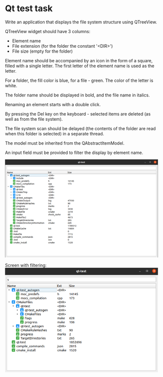 Qt test task
============

Write an application that displays the file system structure using QTreeView.

QTreeView widget should have 3 columns:
- Element name
- File extension (for the folder the constant '&lt;DIR&gt;')
- File size (empty for the folder)

Element name should be accompanied by an icon in the form of a square, filled with a single letter.
The first letter of the element name is used as the letter.

For a folder, the fill color is blue, for a file - green. The color of the letter is white.

The folder name should be displayed in bold, and the file name in italics.

Renaming an element starts with a double click.

By pressing the Del key on the keyboard - selected items are deleted (as well as from the file system).

The file system scan should be delayed (the contents of the folder are read when this folder is selected) in a separate thread.

The model must be inherited from the QAbstractItemModel.

An input field must be provided to filter the display by element name.

![Screenshot](https://github.com/maximp/qt_test_task/blob/master/screenshot.png?raw=true)

Screen with filtering:
![Screenshot](https://github.com/maximp/qt_test_task/blob/master/screenshot2.png?raw=true)
